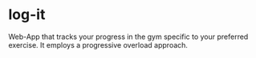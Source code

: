 # log-it
Web-App that tracks your progress in the gym specific to your preferred exercise. It employs a progressive overload approach.
